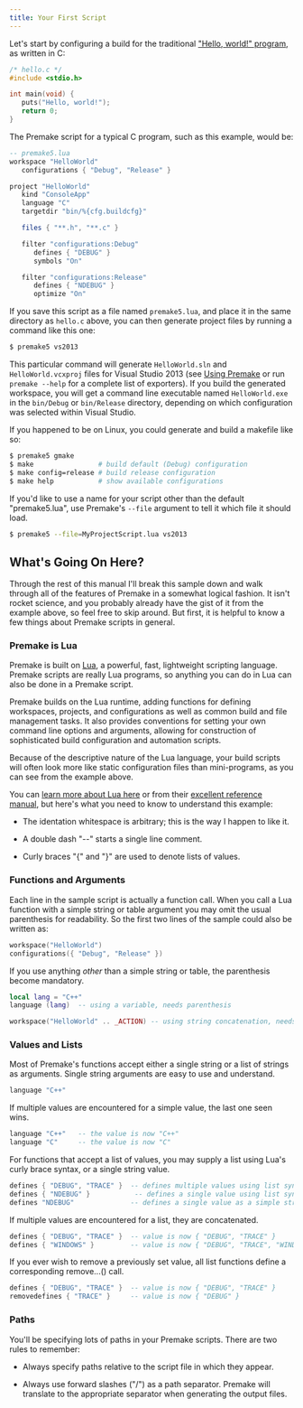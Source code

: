 ```yaml
---
title: Your First Script
---
```


Let's start by configuring a build for the traditional ["Hello, world!" program](https://en.wikipedia.org/wiki/%22Hello,_world!%22_program), as written in C:

```c
/* hello.c */
#include <stdio.h>

int main(void) {
   puts("Hello, world!");
   return 0;
}
```

The Premake script for a typical C program, such as this example, would be:

```lua
-- premake5.lua
workspace "HelloWorld"
   configurations { "Debug", "Release" }

project "HelloWorld"
   kind "ConsoleApp"
   language "C"
   targetdir "bin/%{cfg.buildcfg}"

   files { "**.h", "**.c" }

   filter "configurations:Debug"
      defines { "DEBUG" }
      symbols "On"

   filter "configurations:Release"
      defines { "NDEBUG" }
      optimize "On"
```

If you save this script as a file named `premake5.lua`, and place it in the same directory as `hello.c` above, you can then generate project files by running a command like this one:

```bash
$ premake5 vs2013
```

This particular command will generate `HelloWorld.sln` and `HelloWorld.vcxproj` files for Visual Studio 2013 (see [Using Premake](Using-Premake.md) or run `premake --help` for a complete list of exporters). If you build the generated workspace, you will get a command line executable named `HelloWorld.exe` in the `bin/Debug` or `bin/Release` directory, depending on which configuration was selected within Visual Studio.

If you happened to be on Linux, you could generate and build a makefile like so:

```bash
$ premake5 gmake
$ make                # build default (Debug) configuration
$ make config=release # build release configuration
$ make help           # show available configurations
```

If you'd like to use a name for your script other than the default "premake5.lua", use Premake's `--file` argument to tell it which file it should load.

```bash
$ premake5 --file=MyProjectScript.lua vs2013
```


## What's Going On Here? ##

Through the rest of this manual I'll break this sample down and walk through all of the features of Premake in a somewhat logical fashion. It isn't rocket science, and you probably already have the gist of it from the example above, so feel free to skip around. But first, it is helpful to know a few things about Premake scripts in general.


### Premake is Lua ###

Premake is built on [Lua](http://www.lua.org/about.html), a powerful, fast, lightweight scripting language. Premake scripts are really Lua programs, so anything you can do in Lua can also be done in a Premake script.

Premake builds on the Lua runtime, adding functions for defining workspaces, projects, and configurations as well as common build and file management tasks. It also provides conventions for setting your own command line options and arguments, allowing for construction of sophisticated build configuration and automation scripts.

Because of the descriptive nature of the Lua language, your build scripts will often look more like static configuration files than mini-programs, as you can see from the example above.

You can [learn more about Lua here](http://www.lua.org/about.html) or from their [excellent reference manual](http://www.lua.org/manual/5.3/), but here's what you need to know to understand this example:

* The identation whitespace is arbitrary; this is the way I happen to like it.

* A double dash "--" starts a single line comment.

* Curly braces "{" and "}" are used to denote lists of values.


### Functions and Arguments ###

Each line in the sample script is actually a function call. When you call a Lua function with a simple string or table argument you may omit the usual parenthesis for readability. So the first two lines of the sample could also be written as:

```lua
workspace("HelloWorld")
configurations({ "Debug", "Release" })
```

If you use anything *other* than a simple string or table, the parenthesis become mandatory.

```lua
local lang = "C++"
language (lang)  -- using a variable, needs parenthesis

workspace("HelloWorld" .. _ACTION) -- using string concatenation, needs parenthesis
```


### Values and Lists ###

Most of Premake's functions accept either a single string or a list of strings as arguments. Single string arguments are easy to use and understand.

```lua
language "C++"
```

If multiple values are encountered for a simple value, the last one seen wins.

```lua
language "C++"   -- the value is now "C++"
language "C"     -- the value is now "C"
```

For functions that accept a list of values, you may supply a list using Lua's curly brace syntax, or a single string value.

```lua
defines { "DEBUG", "TRACE" }  -- defines multiple values using list syntax
defines { "NDEBUG" }           -- defines a single value using list syntax
defines "NDEBUG"              -- defines a single value as a simple string
```

If multiple values are encountered for a list, they are concatenated.

```lua
defines { "DEBUG", "TRACE" }  -- value is now { "DEBUG", "TRACE" }
defines { "WINDOWS" }         -- value is now { "DEBUG", "TRACE", "WINDOWS" }
```

If you ever wish to remove a previously set value, all list functions define a corresponding remove...() call.

```lua
defines { "DEBUG", "TRACE" }  -- value is now { "DEBUG", "TRACE" }
removedefines { "TRACE" }     -- value is now { "DEBUG" }
```


### Paths ###

You'll be specifying lots of paths in your Premake scripts. There are two rules to remember:

* Always specify paths relative to the script file in which they appear.

* Always use forward slashes ("/") as a path separator. Premake will translate to the appropriate separator when generating the output files.

